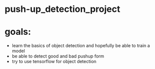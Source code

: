 # push-up_detection_project

# goals: 
* learn the basics of object detection and hopefully be able to train a model
* be able to detect good and bad pushup form
* try to use tensorflow for object detection